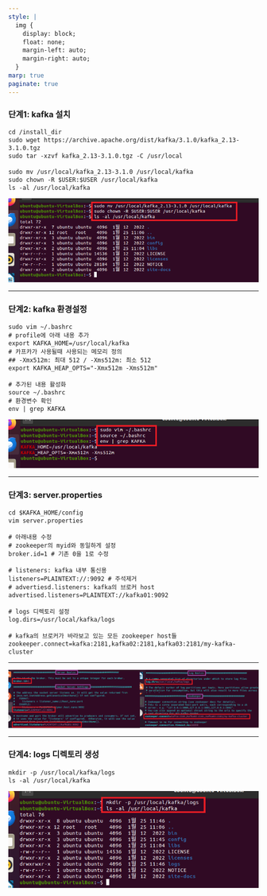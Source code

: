 ```yaml
---
style: |
  img {
    display: block;
    float: none;
    margin-left: auto;
    margin-right: auto;
  }
marp: true
paginate: true
---
```

### 단계1: kafka 설치 
```shell
cd /install_dir
sudo wget https://archive.apache.org/dist/kafka/3.1.0/kafka_2.13-3.1.0.tgz
sudo tar -xzvf kafka_2.13-3.1.0.tgz -C /usr/local

sudo mv /usr/local/kafka_2.13-3.1.0 /usr/local/kafka
sudo chown -R $USER:$USER /usr/local/kafka
ls -al /usr/local/kafka
```
![Alt text](./img/image-8.png)

---
### 단계2: kafka 환경설정
```shell
sudo vim ~/.bashrc
# profile에 아래 내용 추가 
export KAFKA_HOME=/usr/local/kafka
# 카프카가 사용될때 사용되는 메모리 정의 
## -Xmx512m: 최대 512 / -Xms512m: 최소 512
export KAFKA_HEAP_OPTS="-Xmx512m -Xms512m"

# 추가된 내용 활성화 
source ~/.bashrc
# 환경변수 확인 
env | grep KAFKA
```
![Alt text](./img/image-10.png)

---
### 단계3: server.properties
```shell
cd $KAFKA_HOME/config
vim server.properties

# 아래내용 수정 
# zookeeper의 myid와 동일하게 설정 
broker.id=1 # 기존 0을 1로 수정 

# listeners: kafka 내부 통신용
listeners=PLAINTEXT://:9092 # 주석제거 
# advertiesd.listeners: kafka의 브로커 host
advertised.listeners=PLAINTEXT://kafka01:9092

# logs 디렉토리 설정 
log.dirs=/usr/local/kafka/logs

# kafka의 브로커가 바라보고 있는 모든 zookeeper host들 
zookeeper.connect=kafka:2181,kafka02:2181,kafka03:2181/my-kafka-cluster
```
---
![w:1100](./img/image-11.png)

---
### 단계4: logs 디렉토리 생성  
```shell
mkdir -p /usr/local/kafka/logs
ls -al /usr/local/kafka
```
![Alt text](./img/image-12.png)





